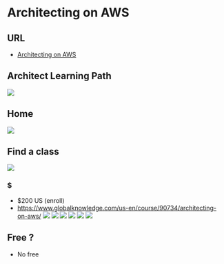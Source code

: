 # Architecting on AWS

## URL
* [Architecting on AWS](https://www.aws.training/SessionSearch?pageNumber=1&courseId=10002)

## Architect Learning Path
[<img src="https://i.imgur.com/3jxytND.png">](https://i.imgur.com/3jxytND.png)

## Home
[<img src="https://i.imgur.com/6nmloPM.png">](https://i.imgur.com/6nmloPM.png)

## Find a class
[<img src="https://i.imgur.com/bZaMkOV.png">](https://i.imgur.com/bZaMkOV.png)
### $
* $200 US (enroll)
* https://www.globalknowledge.com/us-en/course/90734/architecting-on-aws/
[<img src="https://i.imgur.com/uGg3W5V.png">](https://i.imgur.com/uGg3W5V.png)
[<img src="https://i.imgur.com/ss2i63e.png">](https://i.imgur.com/ss2i63e.png)
[<img src="https://i.imgur.com/SsBxkZJ.png">](https://i.imgur.com/SsBxkZJ.png)
[<img src="https://i.imgur.com/rJudoFK.png">](https://i.imgur.com/rJudoFK.png)
[<img src="https://i.imgur.com/8I7qrm5.png">](https://i.imgur.com/8I7qrm5.png)
[<img src="https://i.imgur.com/6lRECE6.png">](https://i.imgur.com/6lRECE6.png)

## Free ?
* No free
